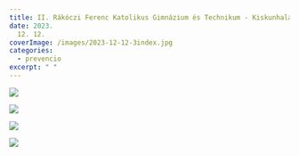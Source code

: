 ```yaml
---
title: II. Rákóczi Ferenc Katolikus Gimnázium és Technikum - Kiskunhalas
date: 2023.
  12. 12.
coverImage: /images/2023-12-12-3index.jpg
categories:
  - prevencio
excerpt: " "
---
```

![](/images/2023-12-12-3index.jpg)

![](/images/2023-12-12-4.jpg)

![](/images/2023-12-12-5.jpg)

![](/images/2023-12-12-6.jpg)
